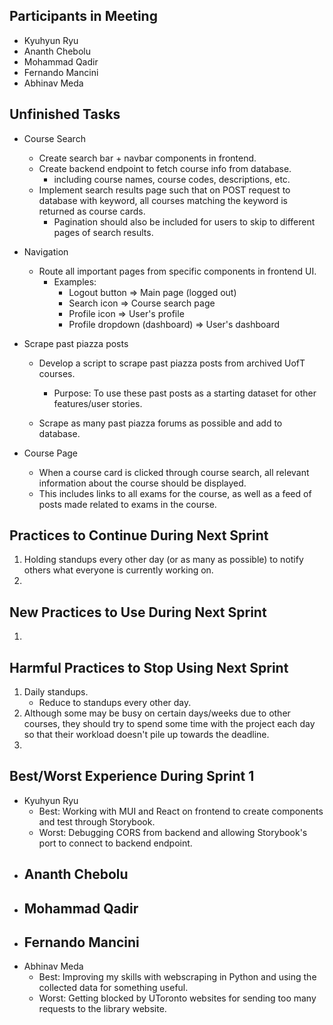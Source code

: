 ## Participants in Meeting

-   Kyuhyun Ryu
-   Ananth Chebolu
-   Mohammad Qadir
-   Fernando Mancini
-   Abhinav Meda

## Unfinished Tasks

-   Course Search
    -   Create search bar + navbar components in frontend.
    -   Create backend endpoint to fetch course info from database.
        -   including course names, course codes, descriptions, etc.
    -   Implement search results page such that on POST request to database with keyword, all courses matching the keyword is returned as course cards.
        -   Pagination should also be included for users to skip to different pages of search results.
-   Navigation
    -   Route all important pages from specific components in frontend UI.
        -   Examples:
            -   Logout button => Main page (logged out)
            -   Search icon => Course search page
            -   Profile icon => User's profile
            -   Profile dropdown (dashboard) => User's dashboard

-   Scrape past piazza posts
    -   Develop a script to scrape past piazza posts from archived UofT courses.
        -   Purpose: To use these past posts as a starting dataset for other features/user stories.

    -   Scrape as many past piazza forums as possible and add to database.

-   Course Page
    -   When a course card is clicked through course search, all relevant information about the course should be displayed.
    -   This includes links to all exams for the course, as well as a feed of posts made related to exams in the course.


## Practices to Continue During Next Sprint

1.   Holding standups every other day (or as many as possible) to notify others what everyone is currently working on.
1.   

## New Practices to Use During Next Sprint

1.   

## Harmful Practices to Stop Using Next Sprint

1.   Daily standups.
     -   Reduce to standups every other day.
2.   Although some may be busy on certain days/weeks due to other courses, they should try to spend some time with the project each day so that their workload doesn't pile up towards the deadline.
3.   

## Best/Worst Experience During Sprint 1

-   Kyuhyun Ryu
    -   Best: Working with MUI and React on frontend to create components and test through Storybook.
    -   Worst: Debugging CORS from backend and allowing Storybook's port to connect to backend endpoint.
-   Ananth Chebolu
    -   
-   Mohammad Qadir
    -   
-   Fernando Mancini
    -   
-   Abhinav Meda
    -  Best: Improving my skills with webscraping in Python and using the collected data for something useful.
    -  Worst: Getting blocked by UToronto websites for sending too many requests to the library website. 	
